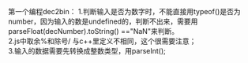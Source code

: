 ﻿第一个编程dec2bin：
1.判断输入是否为数字时，不能直接用typeof()是否为number，因为输入的数是undefined的，判断不出来，需要用parseFloat(decNumber).toString() =="NaN"来判断。<br>
2.js中取余%和除号/ 与c++里定义不相同，这个很需要注意；<br>
3.输入的数据需要先转换成整数类型，用parseInt();


